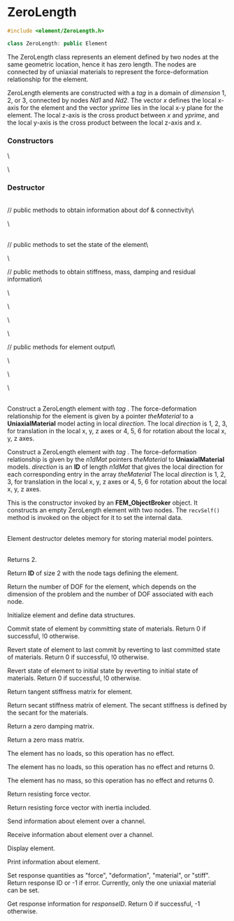 
# ZeroLength 

```cpp
#include <element/ZeroLength.h>

class ZeroLength: public Element
```


The ZeroLength class represents an element defined by two nodes at the
same geometric location, hence it has zero length. The nodes are
connected by of uniaxial materials to represent the force-deformation
relationship for the element.

ZeroLength elements are constructed with a *tag* in a domain of
*dimension* 1, 2, or 3, connected by nodes *Nd1* and *Nd2*. The vector
*x* defines the local x-axis for the element and the vector *yprime*
lies in the local x-y plane for the element. The local z-axis is the
cross product between *x* and *yprime*, and the local y-axis is the
cross product between the local z-axis and *x*.

### Constructors

\

\
### Destructor

\
// public methods to obtain information about dof & connectivity\

\

\
// public methods to set the state of the element\

\

// public methods to obtain stiffness, mass, damping and residual
information\

\

\

\

\

// public methods for element output\

\

\

\

\
Construct a ZeroLength element with *tag* . The force-deformation
relationship for the element is given by a pointer *theMaterial* to a
**UniaxialMaterial** model acting in local *direction*. The local
*direction* is 1, 2, 3, for translation in the local x, y, z axes or 4,
5, 6 for rotation about the local x, y, z axes.

Construct a ZeroLength element with *tag* . The force-deformation
relationship is given by the *n1dMat* pointers *theMaterial* to
**UniaxialMaterial** models. *direction* is an **ID** of length *n1dMat*
that gives the local direction for each corresponding entry in the array
*theMaterial* The local *direction* is 1, 2, 3, for translation in the
local x, y, z axes or 4, 5, 6 for rotation about the local x, y, z
axes.

This is the constructor invoked by an **FEM_ObjectBroker** object. It
constructs an empty ZeroLength element with two nodes. The `recvSelf()`
method is invoked on the object for it to set the internal data.

\
Element destructor deletes memory for storing material model pointers.

\
Returns 2.

Return **ID** of size $2$ with the node tags defining the element.

Return the number of DOF for the element, which depends on the dimension
of the problem and the number of DOF associated with each node.

Initialize element and define data structures.

Commit state of element by committing state of materials. Return 0 if
successful, !0 otherwise.

Revert state of element to last commit by reverting to last committed
state of materials. Return 0 if successful, !0 otherwise.

Revert state of element to initial state by reverting to initial state
of materials. Return 0 if successful, !0 otherwise.

Return tangent stiffness matrix for element.

Return secant stiffness matrix of element. The secant stiffness is
defined by the secant for the materials.

Return a zero damping matrix.

Return a zero mass matrix.

The element has no loads, so this operation has no effect.

The element has no loads, so this operation has no effect and returns
0.

The element has no mass, so this operation has no effect and returns 0.

Return resisting force vector.

Return resisting force vector with inertia included.

Send information about element over a channel.

Receive information about element over a channel.

Display element.

Print information about element.

Set response quantities as \"force\", \"deformation\", \"material\", or
\"stiff\". Return response ID or -1 if error. Currently, only the one
uniaxial material can be set.

Get response information for *responseID*. Return 0 if successful, -1
otherwise.
